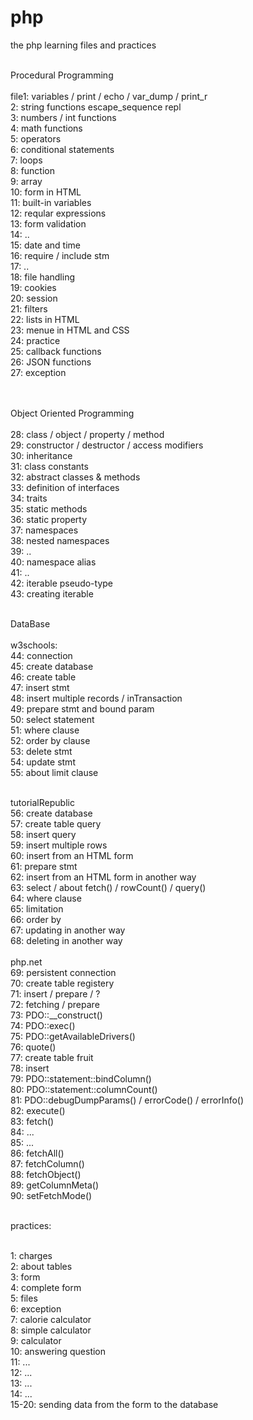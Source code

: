 # php
the php learning files and practices <br> <br>

Procedural Programming <br><br>
file1: variables / print / echo / var_dump / print_r <br>
2: string functions escape_sequence repl <br>
3: numbers / int functions  <br>
4: math functions <br>
5: operators <br>
6: conditional statements <br>
7: loops <br>
8: function <br>
9: array <br>
10: form in HTML <br>
11: built-in variables <br>
12: reqular expressions <br>
13: form validation <br>
14: .. <br>
15: date and time <br>
16: require / include stm <br>
17: .. <br>
18: file handling <br>
19: cookies <br>
20: session <br>
21: filters <br>
22: lists in HTML <br>
23: menue in HTML and CSS <br>
24: practice <br>
25: callback functions <br>
26: JSON functions <br>
27: exception <br> <br> <br> 

Object Oriented Programming <br> <br> 
28: class / object / property / method <br> 
29: constructor / destructor / access modifiers <br> 
30: inheritance <br> 
31: class constants <br> 
32: abstract classes & methods <br> 
33: definition of interfaces <br> 
34: traits <br> 
35: static methods <br> 
36: static property <br> 
37: namespaces <br> 
38: nested namespaces <br> 
39: .. <br> 
40: namespace alias <br> 
41: .. <br> 
42: iterable pseudo-type <br> 
43: creating iterable <br> <br> 

DataBase <br> <br> 
w3schools: <br> 
44: connection <br> 
45: create database <br> 
46: create table <br> 
47: insert stmt <br> 
48: insert multiple records / inTransaction <br> 
49: prepare stmt and bound param <br> 
50: select statement <br> 
51: where clause <br> 
52: order by clause <br> 
53: delete stmt <br> 
54: update stmt <br> 
55: about limit clause <br> <br> 

tutorialRepublic<br> 
56: create database <br> 
57: create table query <br> 
58: insert query <br> 
59: insert multiple rows <br> 
60: insert from an HTML form <br> 
61: prepare stmt <br> 
62: insert from an HTML form in another way <br> 
63: select / about fetch() / rowCount() / query() <br> 
64: where clause <br> 
65: limitation <br> 
66: order by <br> 
67: updating in another way <br> 
68: deleting in another way <br> <br> 
php.net <br> 
69: persistent connection <br> 
70: create table registery <br> 
71: insert / prepare / ? <br> 
72: fetching / prepare <br> 
73: PDO::__construct() <br> 
74: PDO::exec() <br> 
75: PDO::getAvailableDrivers() <br> 
76: quote() <br> 
77: create table fruit <br> 
78: insert <br> 
79: PDO::statement::bindColumn() <br> 
80: PDO::statement::columnCount() <br> 
81: PDO::debugDumpParams() / errorCode() / errorInfo() <br> 
82: execute() <br> 
83: fetch() <br> 
84: ... <br> 
85: ... <br> 
86: fetchAll() <br> 
87: fetchColumn() <br> 
88: fetchObject() <br> 
89: getColumnMeta() <br> 
90: setFetchMode() <br> <br> 

practices: <br> <br> 

1: charges <br> 
2: about tables <br> 
3: form <br> 
4: complete form <br> 
5: files <br> 
6: exception <br> 
7: calorie calculator <br> 
8: simple calculator <br> 
9: calculator <br> 
10: answering question <br> 
11: ... <br> 
12: ... <br> 
13: ... <br> 
14: ... <br> 
15-20: sending data from the form to the database
